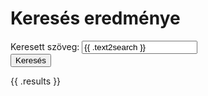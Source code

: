 <!-- ======================================================================
--- Search engine
title:          Keresés eredménye
keywords:       keress, eredmény
description:    A keresés eredményeinek a listja.
--- Menu system
order:          
text:           
hidden:         true
umbel:          false
--- Page properties
id:             /search
document:       
layout:         
searchable:     false
======================================================================= -->

# Keresés eredménye

<form class="form-inline search-phrase" action="/kereses" method="post">
  <div class="form-group">
    <label for="text2search">Keresett szöveg:</label>
    <input type="text" class="form-control" name="text2search"
           maxlength="20" value="{{ .text2search }}">
  </div>
  <button type="submit" class="btn btn-primary">Keresés</button>
</form>

{{ .results }}

&nbsp;
